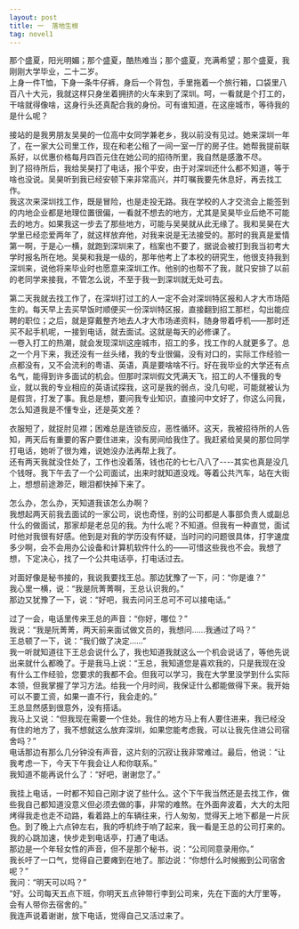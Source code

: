 ```yaml
---
layout: post
title: 一  落地生根
tag: novel1
---
```


那个盛夏，阳光明媚；那个盛夏，酷热难当；那个盛夏，充满希望；那个盛夏，我刚刚大学毕业，二十二岁。<br />
上身一件T恤，下身一条牛仔裤，身后一个背包，手里拖着一个旅行箱，口袋里八百八十大元，我就这样只身坐着拥挤的火车来到了深圳。呵，一看就是个打工的，干啥就得像啥，这身行头还真配合我的身份。可有谁知道，在这座城市，等待我的是什么呢？

接站的是我男朋友吴昊的一位高中女同学兼老乡，我以前没有见过。她来深圳一年了，在一家大公司里工作，现在和老公租了一间一室一厅的房子住。她帮我提前联系好，以优惠价格每月四百元住在她公司的招待所里，我自然是感激不尽。<br />
到了招待所后，我给吴昊打了电话，报个平安，由于对深圳还什么都不知道，等于啥也没说。吴昊听到我已经安顿下来非常高兴，并叮嘱我要先休息好，再去找工作。<br />
我这次来深圳找工作，既是冒险，也是走投无路。我在学校的人才交流会上能签到的内地企业都是地理位置很偏，一看就不想去的地方，尤其是吴昊毕业后绝不可能去的地方。如果我这一步去了那些地方，可能与吴昊就从此无缘了。我和吴昊在大学里已经恋爱两年了，就这样放弃他，对我来说是无法接受的。那时的我真是爱情第一啊，于是心一横，就跑到深圳来了，档案也不要了，据说会被打到我当初考大学时报名所在地。吴昊和我是一级的，那年他考上了本校的研究生，他很支持我到深圳来，说他将来毕业时也愿意来深圳工作。他别的也帮不了我，就只安排了以前的老同学来接我，不管怎么说，不至于我一到深圳就无处可去。

第二天我就去找工作了，在深圳打过工的人一定不会对深圳特区报和人才大市场陌生的。每天早上去买早饭时顺便买一份深圳特区报，直接翻到招工那栏，勾出能应聘的职位；之后，就是穿戴整齐地去人才大市场递资料，随身带着呼机——那时还买不起手机呢，一接到电话，就去面试。这就是每天的必修课了。<br />
一卷入打工的热潮，就会发现深圳这座城市，招工的多，找工作的人就更多了。总之一个月下来，我还没有一丝头绪，我的专业很偏，没有对口的，实际工作经验一点都没有，又不会流利的粤语、英语，真是要啥啥不行。好在我毕业的大学还有点名气，能得到许多面试的机会。但那时深圳假文凭满天飞，招工的人不懂我的专业，就以我的专业相应的英语试探我，这可是我的弱点，没几句呢，可能就被认为是假货，打发了事。我总是想，要问我专业知识，直接问中文好了，你这么问我，怎么知道我是不懂专业，还是英文差？

衣服短了，就捉肘见襟；困难总是连锁反应，恶性循环。这天，我被招待所的人告知，两天后有重要的客户要住进来，没有房间给我住了。我赶紧给吴昊的那位同学打电话，她听了很为难，说她没办法再帮上我了。<br />
还有两天我就没住处了，工作也没着落，钱也花的七七八八了----其实也真是没几个钱呀。我下午去了一个公司面试，出来时就知道没戏。等着公共汽车，站在大街上，想想前途渺茫，眼泪都快掉下来了。

怎么办，怎么办，天知道我该怎么办啊？<br />
我想起两天前我去面试的一家公司，说也奇怪，别的公司都是人事部负责人或副总什么的做面试，那家却是老总见的我。为什么呢？不知道。但我有一种直觉，面试时他对我很有好感。他到是对我的学历没有怀疑，当时问的问题很具体，打字速度多少啊，会不会用办公设备和计算机软件什么的——可惜这些我也不会。我想了想，下定决心，找了一个公共电话亭，打电话过去。

对面好像是秘书接的，我说我要找王总。那边犹豫了一下，问：“你是谁？”<br />
我心里一横，说：“我是阮菁菁啊，王总认识我的。”<br />
那边又犹豫了一下，说：“好吧，我去问问王总可不可以接电话。”

过了一会，电话里传来王总的声音：“你好，哪位？”<br />
我说：“我是阮菁菁，两天前来面试做文员的，我想问……我通过了吗？”<br />
王总顿了一下，说：“我们做了决定……”<br />
我一听就知道往下王总会说什么了，我也知道我就这么一个机会说话了，等他先说出来就什么都晚了。于是我马上说：“王总，我知道您是喜欢我的，只是我现在没有什么工作经验，您要求的我都不会。但我可以学习，我在大学里没学到什么实际本领，但我掌握了学习方法。给我一个月时间，我保证什么都能做得下来。我开始可以不要工资，如果一直不行，我会走的。”<br />
王总显然感到很意外，没有搭话。<br />
我马上又说：“但我现在需要一个住处。我住的地方马上有人要住进来，我已经没有住的地方了，我不想就这么放弃深圳，如果您能考虑我，可以让我先住进公司宿舍吗？”<br />
电话那边有那么几分钟没有声音，这片刻的沉寂让我非常难过。最后，他说：“让我考虑一下，今天下午我会让人和你联系。”<br />
我知道不能再说什么了：“好吧，谢谢您了。”

我挂上电话，一时都不知自己刚才说了些什么。这个下午我当然还是去找工作，做些我自己都知道没意义但必须去做的事，非常的难熬。在外面奔波着，大大的太阳烤得我走也走不动路，看着路上的车辆往来，行人匆匆，觉得天上地下都是一片灰色。到了晚上六点钟左右，我的呼机终于响了起来，我一看是王总的公司打来的。我的心跳加速，快步走到电话亭，打通了电话。<br />
那边是一个年轻女性的声音，但不是那个秘书，说：“公司同意录用你。”<br />
我长吁了一口气，觉得自己要瘫到在地了。那边说：“你想什么时候搬到公司宿舍呢？”<br />
我问：“明天可以吗？”<br />
“好。公司每天五点下班，你明天五点钟带行李到公司来，先在下面的大厅里等，会有人带你去宿舍的。”<br />
我连声说着谢谢，放下电话，觉得自己又活过来了。